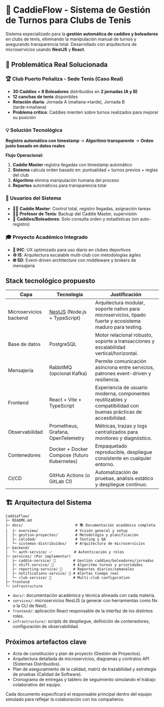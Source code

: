 # 🎾 CaddieFlow - Sistema de Gestión de Turnos para Clubs de Tenis

Sistema especializado para la **gestión automática de caddies y boleadores** en clubs de tenis, eliminando la manipulación manual de turnos y asegurando transparencia total. Desarrollado con arquitectura de microservicios usando **NestJS** y **React**.

## 🎯 **Problemática Real Solucionada**

### **🏆 Club Puerto Peñaliza - Sede Tenis (Caso Real)**
- **30 Caddies + 8 Boleadores** distribuidos en **2 jornadas (A y B)**
- **12 canchas de tenis** disponibles
- **Rotación diaria**: Jornada A (mañana→tarde), Jornada B (tarde→mañana)
- **Problema crítico**: Caddies mienten sobre turnos realizados para mejorar su posición

### **💡 Solución Tecnológica**
**Registro automático con timestamp** → **Algoritmo transparente** → **Orden justo basado en datos reales**

**Flujo Operacional:**
1. **Caddie Master** registra llegadas con timestamp automático
2. **Sistema** calcula orden basado en: puntualidad + turnos previos + reglas del club
3. **Algoritmo** elimina manipulación humana del proceso
4. **Reportes** automáticos para transparencia total

### **👥 Usuarios del Sistema**
- 👨‍💼 **Caddie Master**: Control total, registro llegadas, asignación tareas
- 👨‍🏫 **Profesor de Tenis**: Backup del Caddie Master, supervisión  
- 🎾 **Caddies/Boleadores**: Solo consulta orden y estadísticas (sin auto-registro)

### **🎓 Proyecto Académico Integrado**
- **🎨 IHC**: UX optimizado para uso diario en clubes deportivos
- **⚙️ IS**: Arquitectura escalable multi-club con metodologías ágiles  
- **🌐 SD**: Event-driven architecture con middleware y brokers de mensajería

## Stack tecnológico propuesto

| Capa | Tecnología | Justificación |
| --- | --- | --- |
| Microservicios backend | [NestJS](https://nestjs.com/) (Node.js + TypeScript) | Arquitectura modular, soporte nativo para microservicios, tipado fuerte y ecosistema maduro para testing. |
| Base de datos | PostgreSQL | Motor relacional robusto, soporte a transacciones y escalabilidad vertical/horizontal. |
| Mensajería | RabbitMQ (opcional Kafka) | Permite comunicación asíncrona entre servicios, patrones event-driven y resiliencia. |
| Frontend | React + Vite + TypeScript | Experiencia de usuario moderna, componentes reutilizables y compatibilidad con buenas prácticas de accesibilidad. |
| Observabilidad | Prometheus, Grafana, OpenTelemetry | Métricas, trazas y logs centralizados para monitoreo y diagnóstico. |
| Contenedores | Docker + Docker Compose (futuro Kubernetes) | Empaquetado reproducible, despliegue consistente en cualquier entorno. |
| CI/CD | GitHub Actions (o GitLab CI) | Automatización de pruebas, análisis estático y despliegue continuo. |

## 🏗️ **Arquitectura del Sistema**

```
CaddieFlow/
├─ README.md
├─ docs/                        # 📚 Documentación académica completa
│  ├─ overview/                 # Visión general y setup
│  ├─ gestion-proyectos/        # Metodología y planificación
│  ├─ calidad/                  # Testing y QA
│  └─ sistemas-distribuidos/    # Arquitectura de microservicios
├─ backend/
│  └─ auth-service/ ✅          # Autenticación y roles
├─ services/ (Por implementar)
│  ├─ caddie-service/ 🔄        # Gestión caddies/boleadores/jornadas
│  ├─ shift-service/ 📅         # Algoritmo turnos y prioridades
│  ├─ reporting-service/ 📅     # Reportes diarios/semanales
│  ├─ notifications-service/ 📅 # Alertas tiempo real
│  └─ club-service/ 📅          # Multi-club configuration
├─ frontend
└─ infrastructure
```

- `docs/`: documentación académica y técnica alineada con cada materia.
- `services/`: microservicios NestJS (a generar con herramientas como Nx o la CLI de Nest).
- `frontend/`: aplicación React responsable de la interfaz de los distintos roles.
- `infrastructure/`: scripts de despliegue, definición de contenedores, configuración de observabilidad.

## Próximos artefactos clave

- Acta de constitución y plan de proyecto (Gestión de Proyectos).
- Arquitectura detallada de microservicios, diagramas y contratos API (Sistemas Distribuidos).
- Plan de aseguramiento de la calidad, matriz de trazabilidad y estrategia de pruebas (Calidad de Software).
- Cronograma de entregas y tablero de seguimiento simulando el trabajo colaborativo del equipo.

Cada documento especificará el responsable principal dentro del equipo simulado para reflejar la colaboración con los compañeros.
